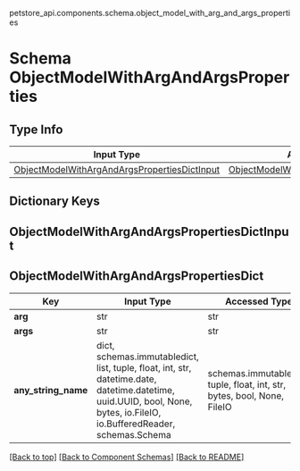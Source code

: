 petstore_api.components.schema.object_model_with_arg_and_args_properties
# Schema ObjectModelWithArgAndArgsProperties

## Type Info
Input Type | Accessed Type | Description | Notes
------------ | ------------- | ------------- | -------------
[ObjectModelWithArgAndArgsPropertiesDictInput](#objectmodelwithargandargspropertiesdictinput) | [ObjectModelWithArgAndArgsPropertiesDict](#objectmodelwithargandargspropertiesdict) |  |

## Dictionary Keys
## ObjectModelWithArgAndArgsPropertiesDictInput
## ObjectModelWithArgAndArgsPropertiesDict

Key | Input Type | Accessed Type | Description | Notes
------------ | ------------- | ------------- | ------------- | -------------
**arg** | str | str |  |
**args** | str | str |  |
**any_string_name** | dict, schemas.immutabledict, list, tuple, float, int, str, datetime.date, datetime.datetime, uuid.UUID, bool, None, bytes, io.FileIO, io.BufferedReader, schemas.Schema | schemas.immutabledict, tuple, float, int, str, bytes, bool, None, FileIO | any string name can be used but the value must be the correct type | [optional]

[[Back to top]](#top) [[Back to Component Schemas]](../../../README.md#Component-Schemas) [[Back to README]](../../../README.md)
